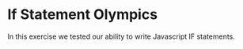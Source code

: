 If Statement Olympics
====================

In this exercise we tested our ability to write Javascript IF statements.
